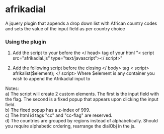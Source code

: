 # afrikadial
A jquery plugin that appends a drop down list with African country codes and sets the value of the input field as per country choice

<h3>Using the plugin</h3>

1. Add the script to your before the </ head> tag of your html
"< script  src="afrikadial.js" type="text/javascript"></ script>"

2. Add the following script before the closing </ body> tag
< script> afrikalist($element); </ script> 
Where $element is any container you wish to append the Afrikadial input to

Notes: <br/>
a) The script will create 2 custom elements. The first is the input field with the flag. The second is a fixed popup that appears upon clicking the input field. <br/>
b) The fixed popup has a z-index of 999.<br/>
c) The html id tags "cc" and "cc-flag" are reserved.<br/>
d) The countries are grouped by regions instead of alphabetically. Should you require alphabetic ordering, rearrange the dialObj in the js.
